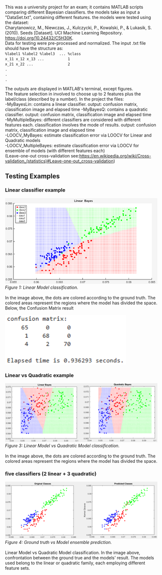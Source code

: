 This was a university project for an exam; it contains MATLAB scripts comparing different Bayesian classifiers.
the models take as input a "DataSet.txt", containing different features.
the models were tested using the dataset:    
Charytanowicz, M., Niewczas, J., Kulczycki, P., Kowalski, P., & Lukasik, S. (2010). Seeds [Dataset]. UCI Machine Learning Repository. https://doi.org/10.24432/C5H30K.  
Data for testing were pre-processed and normalized. The input .txt file should have the structure as:   
`%label1 %label2 %label3  ... %class`  
`x_11 x_12 x_13 ...           1`   
`x_21 x_22 ...                2`  
`.`  
`.`  
`.`   

The outputs are displayed in MATLAB's terminal, except figures.   
The feature selection in involved to choose up to 2 features plus the label/class (described by a number).
In the project the files:  
-MyBayesLin: contains a linear classifier. output: confusion matrix, classification image and elapsed time
-MyBayesQ:   contains a quadratic classifier. output: confusion matrix, classification image and elapsed time  
-MyMultipleBayes: different classifiers are considered with different features each. classification involves the mode of results. output: confusion matrix, classification image and elapsed time  
-LOOCV_MyBayes: estimate classification error via LOOCV for Linear and Quadratic models  
-LOOCV_MultipleBayes: estimate classification error via LOOCV for ensemble of models (with different features each)  
(Leave-one-out cross-validation see:https://en.wikipedia.org/wiki/Cross-validation_(statistics)#Leave-one-out_cross-validation)    




## Testing Examples

### Linear classifier example
![Linear model](images/linearB.png)  
_Figure 1: Linear Model classification._  <br>   
In the image above, the dots are colored according to the ground truth. The colored areas represent the regions where the model has divided the space. Below, the Confusion Matrix result<br>   

<img src="images/confmat.png" width="400" alt="Classifier 1 result"/>   


### Linear vs Quadratic example
![Linear vs Quadratic models](images/linearquad.png)  
_Figure 3: Linear Model vs Quadratic Model classification._  <br>   
In the image above, the dots are colored according to the ground truth. The colored areas represent the regions where the model has divided the space.  

### five classifiers (2 linear + 3 quadratic)  
![Linear vs Quadratic models](images/multi.png)  
_Figure 4: Ground truth vs Model ensemble prediction._ <br>   
Linear Model vs Quadratic Model classification.
In the image above, confrontation between the ground true and the models' result. The models used belong to the linear or quadratic family, each employing different feature sets.







